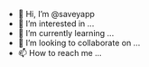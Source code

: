 - 👋 Hi, I’m @saveyapp
- 👀 I’m interested in ...
- 🌱 I’m currently learning ...
- 💞️ I’m looking to collaborate on ...
- 📫 How to reach me ...

<!---
saveyapp/saveyapp is a ✨ special ✨ repository because its `README.md` (this file) appears on your GitHub profile.
You can click the Preview link to take a look at your changes.
--->
